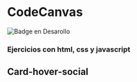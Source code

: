 # CodeCanvas

![Badge en Desarollo](https://img.shields.io/badge/STATUS-EN%20DESAROLLO-green)

### Ejercicios con html, css y javascript

## Card-hover-social
